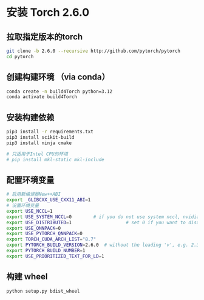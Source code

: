 # 安装 Torch 2.6.0
## 拉取指定版本的torch
``` bash
git clone -b 2.6.0 --recursive http://github.com/pytorch/pytorch
cd pytorch
```

## 创建构建环境 （via conda）
``` bash
conda create -n build4Torch python=3.12
conda activate build4Torch
```

## 安装构建依赖
``` bash
pip3 install -r requirements.txt
pip3 install scikit-build
pip3 install ninja cmake

# 只适用于Intel CPU的环境
# pip install mkl-static mkl-include

```

## 配置环境变量
``` bash
# 启用新编译器New++ABI
export _GLIBCXX_USE_CXX11_ABI=1
# 设置环境变量
export USE_NCCL=1
export USE_SYSTEM_NCCL=0        # if you do not use system nccl, nvidia-smi may do not work
export USE_DISTRIBUTED=1                    # set 0 if you want to disable OpenMPI backend
export USE_QNNPACK=0
export USE_PYTORCH_QNNPACK=0
export TORCH_CUDA_ARCH_LIST="8.7"
export PYTORCH_BUILD_VERSION=2.6.0  # without the leading 'v', e.g. 2.3.0 for PyTorch v2.3.0
export PYTORCH_BUILD_NUMBER=1
export USE_PRIORITIZED_TEXT_FOR_LD=1 
```

## 构建 wheel
``` bash
python setup.py bdist_wheel
```
